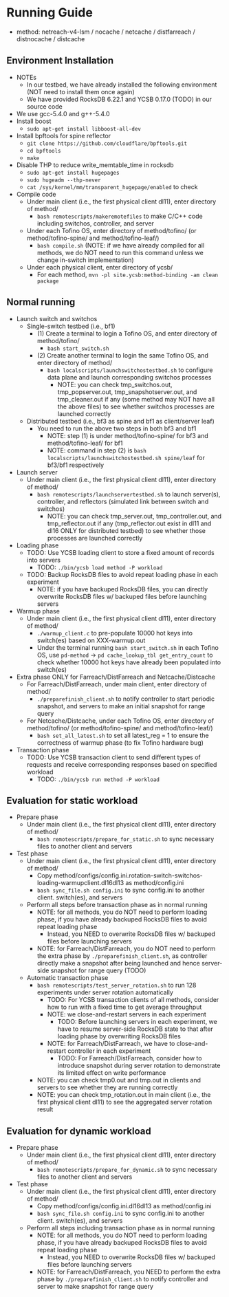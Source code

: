 # Running Guide

- method: netreach-v4-lsm / nocache / netcache / distfarreach / distnocache / distcache

## Environment Installation

- NOTEs
	+ In our testbed, we have already installed the following environment (NOT need to install them once again)
	+ We have provided RocksDB 6.22.1 and YCSB 0.17.0 (TODO) in our source code
- We use gcc-5.4.0 and g++-5.4.0
- Install boost
	+ `sudo apt-get install libboost-all-dev`
- Install bpftools for spine reflector
	+ `git clone https://github.com/cloudflare/bpftools.git`
	+ `cd bpftools`
	+ `make`
- Disable THP to reduce write_memtable_time in rocksdb
	+ `sudo apt-get install hugepages`
	+ `sudo hugeadm --thp-never`
	+ `cat /sys/kernel/mm/transparent_hugepage/enabled` to check
- Compile code
	+ Under main client (i.e., the first physical client dl11), enter directory of method/
		* `bash remotescripts/makeremotefiles` to make C/C++ code including switchos, controller, and server
	+ Under each Tofino OS, enter directory of method/tofino/ (or method/tofino-spine/ and method/tofino-leaf/)
		* `bash compile.sh` (NOTE: if we have already compiled for all methods, we do NOT need to run this command unless we change in-switch implementation)
	+ Under each physical client, enter directory of ycsb/
		* For each method, `mvn -pl site.ycsb:method-binding -am clean package`

## Normal running

- Launch switch and switchos
	+ Single-switch testbed (i.e., bf1)
		+ (1) Create a terminal to login a Tofino OS, and enter directory of method/tofino/
			* `bash start_switch.sh`
		+ (2) Create another terminal to login the same Tofino OS, and enter directory of method/
			* `bash localscripts/launchswitchostestbed.sh` to configure data plane and launch corresponding switchos processes
				- NOTE: you can check tmp_switchos.out, tmp_popserver.out, tmp_snapshotserver.out, and tmp_cleaner.out if any (some method may NOT have all the above files) to see whether switchos processes are launched correctly
	+ Distributed testbed (i.e., bf3 as spine and bf1 as client/server leaf)
		+ You need to run the above two steps in both bf3 and bf1
			* NOTE: step (1) is under method/tofino-spine/ for bf3 and method/tofino-leaf/ for bf1
			* NOTE: command in step (2) is `bash localscripts/launchswitchostestbed.sh spine/leaf` for bf3/bf1 respectively
- Launch server
	+ Under main client (i.e., the first physical client dl11), enter directory of method/
		+ `bash remotescripts/launchservertestbed.sh` to launch server(s), controller, and reflectors (simulated link between switch and switchos)
			* NOTE: you can check tmp_server.out, tmp_controller.out, and tmp_reflector.out if any (tmp_reflector.out exist in dl11 and dl16 ONLY for distributed testbed) to see whether those processes are launched correctly
- Loading phase
	+ TODO: Use YCSB loading client to store a fixed amount of records into servers
		* TODO: `./bin/ycsb load method -P workload`
	+ TODO: Backup RocksDB files to avoid repeat loading phase in each experiment
		* NOTE: if you have backuped RocksDB files, you can directly overwrite RocksDB files w/ backuped files before launching servers
- Warmup phase
	+ Under main client (i.e., the first physical client dl11), enter directory of method/
		+ `./warmup_client.c` to pre-populate 10000 hot keys into switch(es) based on XXX-warmup.out
		+ Under the terminal running `bash start_switch.sh` in each Tofino OS, use `pd-method` -> `pd cache_lookup_tbl get_entry_count` to check whether 10000 hot keys have already been populated into switch(es)
- Extra phase ONLY for Farreach/DistFarreach and Netcache/Distcache
	+ For Farreach/DistFarreach, under main client, enter directory of method/
		+ `./preparefinish_client.sh` to notify controller to start periodic snapshot, and servers to make an initial snapshot for range query
	+ For Netcache/Distcache, under each Tofino OS, enter directory of method/tofino/ (or method/tofino-spine/ and method/tofino-leaf/)
		+ `bash set_all_latest.sh` to set all latest_reg = 1 to ensure the correctness of warmup phase (to fix Tofino hardware bug)
- Transaction phase
	+ TODO: Use YCSB transaction client to send different types of requests and receive corresponding responses based on specified workload
		* TODO: `./bin/ycsb run method -P workload`

## Evaluation for static workload

- Prepare phase
	+ Under main client (i.e., the first physical client dl11), enter directory of method/
		+ `bash remotescripts/prepare_for_static.sh` to sync necessary files to another client and servers
- Test phase
	+ Under main client (i.e., the first physical client dl11), enter directory of method/
		* Copy method/configs/config.ini.rotation-switch-switchos-loading-warmupclient.dl16dl13 as method/config.ini
		* `bash sync_file.sh config.ini` to sync config.ini to another client. switch(es), and servers
	+ Perform all steps before transaction phase as in normal running
		* NOTE: for all methods, you do NOT need to perform loading phase, if you have already backuped RocksDB files to avoid repeat loading phase
			- Instead, you NEED to overwrite RocksDB files w/ backuped files before launching servers
		* NOTE: for Farreach/DistFarreach, you do NOT need to perform the extra phase by `./preparefinish_client.sh`, as controller directly make a snapshot after being launched and hence server-side snapshot for range query (TODO)
	+ Automatic transaction phase
		* `bash remotescripts/test_server_rotation.sh` to run 128 experiments under server rotation automatically
			- TODO: For YCSB transaction clients of all methods, consider how to run with a fixed time to get average throughput
			- NOTE: we close-and-restart servers in each experiment
				+ TODO: Before launching servers in each experiment, we have to resume server-side RocksDB state to that after loading phase by overwriting RocksDB files
			- NOTE: for Farreach/DistFarreach, we have to close-and-restart controller in each experiment
				+ TODO: For Farreach/DistFarreach, consider how to introduce snapshot during server rotation to demonstrate its limited effect on write performance
		* NOTE: you can check tmp0.out and tmp.out in clients and servers to see whether they are running correctly
		* NOTE: you can check tmp_rotation.out in main client (i.e., the first physical client dl11) to see the aggregated server rotation result

## Evaluation for dynamic workload

- Prepare phase
	+ Under main client (i.e., the first physical client dl11), enter directory of method/
		+ `bash remotescripts/prepare_for_dynamic.sh` to sync necessary files to another client and servers
- Test phase
	+ Under main client (i.e., the first physical client dl11), enter directory of method/
		* Copy method/configs/config.ini.dl16dl13 as method/config.ini
		* `bash sync_file.sh config.ini` to sync config.ini to another client. switch(es), and servers
	+ Perform all steps including transaction phase as in normal running
		* NOTE: for all methods, you do NOT need to perform loading phase, if you have already backuped RocksDB files to avoid repeat loading phase
			- Instead, you NEED to overwrite RocksDB files w/ backuped files before launching servers
		* NOTE: for Farreach/DistFarreach, you NEED to perform the extra phase by `./preparefinish_client.sh` to notify controller and server to make snapshot for range query
